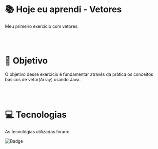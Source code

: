 # :books: Hoje eu aprendi - Vetores
<p>Meu primeiro exercício com vetores.</p>

<br>
<br>

# :blue_book: Objetivo

O objetivo desse exercício é fundamentar através da prática os conceitos básicos de vetor(Array) usando Java.

<br>
<br>

# :computer: Tecnologias

As tecnológias utilizadas foram:

![Badge](https://img.shields.io/static/v1?label=&message=Java&color=FF4040&style=for-the-badge)
